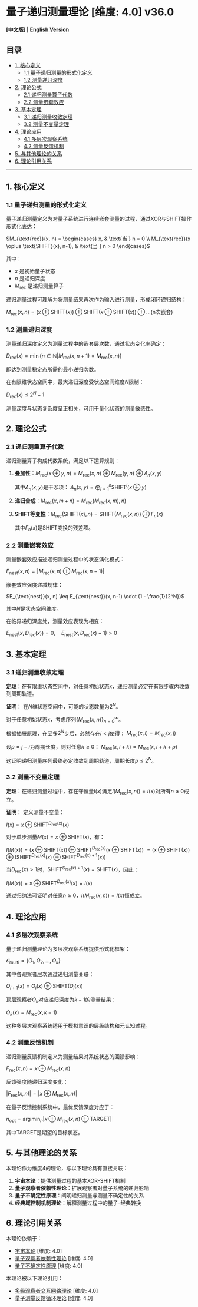 # 量子递归测量理论 [维度: 4.0] v36.0

**[中文版] | [English Version](formal_theory_quantum_recursive_measurement_en.md)**

## 目录

- [1. 核心定义](#1-核心定义)
  - [1.1 量子递归测量的形式化定义](#11-量子递归测量的形式化定义)
  - [1.2 测量递归深度](#12-测量递归深度)
- [2. 理论公式](#2-理论公式)
  - [2.1 递归测量算子代数](#21-递归测量算子代数)
  - [2.2 测量嵌套效应](#22-测量嵌套效应)
- [3. 基本定理](#3-基本定理)
  - [3.1 递归测量收敛定理](#31-递归测量收敛定理)
  - [3.2 测量不变量定理](#32-测量不变量定理)
- [4. 理论应用](#4-理论应用)
  - [4.1 多层次观察系统](#41-多层次观察系统)
  - [4.2 测量反馈机制](#42-测量反馈机制)
- [5. 与其他理论的关系](#5-与其他理论的关系)
- [6. 理论引用关系](#6-理论引用关系)

---

## 1. 核心定义

### 1.1 量子递归测量的形式化定义

量子递归测量定义为对量子系统进行连续嵌套测量的过程，通过XOR与SHIFT操作形式化表达：

$`M_{\text{rec}}(x, n) = \begin{cases}
  x, & \text{当 } n = 0 \\
  M_{\text{rec}}(x \oplus \text{SHIFT}(x), n-1), & \text{当 } n > 0
\end{cases}`$

其中：
- $`x`$ 是初始量子状态
- $`n`$ 是递归深度
- $`M_{\text{rec}}`$ 是递归测量算子

递归测量过程可理解为将测量结果再次作为输入进行测量，形成闭环递归结构：

$`M_{\text{rec}}(x, n) = (x \oplus \text{SHIFT}(x)) \oplus \text{SHIFT}(x \oplus \text{SHIFT}(x)) \oplus ... \text{(n次嵌套)}`$

### 1.2 测量递归深度

测量递归深度定义为测量过程中的嵌套层次数，通过状态变化率确定：

$`D_{\text{rec}}(x) = \min\{n \in \mathbb{N} | M_{\text{rec}}(x, n+1) = M_{\text{rec}}(x, n)\}`$

即达到测量稳定态所需的最小递归次数。

在有限维状态空间中，最大递归深度受状态空间维度$`N`$限制：

$`D_{\text{rec}}(x) \leq 2^N - 1`$

测量深度与状态复杂度呈正相关，可用于量化状态的测量敏感性。

## 2. 理论公式

### 2.1 递归测量算子代数

递归测量算子构成代数系统，满足以下运算规则：

1. **叠加性**：$`M_{\text{rec}}(x \oplus y, n) = M_{\text{rec}}(x, n) \oplus M_{\text{rec}}(y, n) \oplus \Delta_n(x, y)`$

   其中$`\Delta_n(x, y)`$是干涉项：
   $`\Delta_n(x, y) = \bigoplus_{i=1}^n \text{SHIFT}^i(x \oplus y)`$

2. **递归合成**：$`M_{\text{rec}}(x, m+n) = M_{\text{rec}}(M_{\text{rec}}(x, m), n)`$

3. **SHIFT等变性**：$`M_{\text{rec}}(\text{SHIFT}(x), n) = \text{SHIFT}(M_{\text{rec}}(x, n)) \oplus \Gamma_n(x)`$

   其中$`\Gamma_n(x)`$是SHIFT变换的残差项。

### 2.2 测量嵌套效应

测量嵌套效应描述递归测量过程中的状态演化模式：

$`E_{\text{nest}}(x, n) = |M_{\text{rec}}(x, n) \oplus M_{\text{rec}}(x, n-1)|`$

嵌套效应强度递减规律：

$`E_{\text{nest}}(x, n) \leq E_{\text{nest}}(x, n-1) \cdot (1 - \frac{1}{2^N})`$

其中$`N`$是状态空间维度。

在临界递归深度处，测量效应表现为相变：

$`E_{\text{nest}}(x, D_{\text{rec}}(x)) = 0,\quad E_{\text{nest}}(x, D_{\text{rec}}(x)-1) > 0`$

## 3. 基本定理

### 3.1 递归测量收敛定理

**定理**：在有限维状态空间中，对任意初始状态$`x`$，递归测量必定在有限步骤内收敛到周期轨道。

**证明**：
在$`N`$维状态空间中，可能的状态数量为$`2^N`$。

对于任意初始状态$`x`$，考虑序列$`\{M_{\text{rec}}(x, n)\}_{n=0}^{\infty}`$。

根据抽屉原理，在至多$`2^N`$步后，必然存在$`i < j`$使得：
$`M_{\text{rec}}(x, i) = M_{\text{rec}}(x, j)`$

设$`p = j - i`$为周期长度，则对任意$`k \geq 0`$：
$`M_{\text{rec}}(x, i+k) = M_{\text{rec}}(x, i+k+p)`$

这证明递归测量序列最终必定收敛到周期轨道，周期长度$`p \leq 2^N`$。

### 3.2 测量不变量定理

**定理**：在递归测量过程中，存在守恒量$`I(x)`$满足$`I(M_{\text{rec}}(x, n)) = I(x)`$对所有$`n \geq 0`$成立。

**证明**：
定义测量不变量：

$`I(x) = x \oplus \text{SHIFT}^{D_{\text{rec}}(x)}(x)`$

对于单步测量$`M(x) = x \oplus \text{SHIFT}(x)`$，有：

$`I(M(x)) = (x \oplus \text{SHIFT}(x)) \oplus \text{SHIFT}^{D_{\text{rec}}(x)}(x \oplus \text{SHIFT}(x))`$
$`= (x \oplus \text{SHIFT}(x)) \oplus (\text{SHIFT}^{D_{\text{rec}}(x)}(x) \oplus \text{SHIFT}^{D_{\text{rec}}(x)+1}(x))`$

当$`D_{\text{rec}}(x) > 1`$时，$`\text{SHIFT}^{D_{\text{rec}}(x)+1}(x) = \text{SHIFT}(x)`$，因此：

$`I(M(x)) = x \oplus \text{SHIFT}^{D_{\text{rec}}(x)}(x) = I(x)`$

通过归纳法可证明对任意$`n \geq 0`$，$`I(M_{\text{rec}}(x, n)) = I(x)`$恒成立。

## 4. 理论应用

### 4.1 多层次观察系统

量子递归测量理论为多层次观察系统提供形式化框架：

$`\mathcal{O}_{\text{multi}} = \{O_1, O_2, ..., O_k\}`$

其中各观察者层次通过递归测量关联：

$`O_{i+1}(x) = O_i(x) \oplus \text{SHIFT}(O_i(x))`$

顶层观察者$`O_k`$对应递归深度为$`k-1`$的测量结果：

$`O_k(x) = M_{\text{rec}}(x, k-1)`$

这种多层次观察系统适用于模拟意识的层级结构和元认知过程。

### 4.2 测量反馈机制

递归测量反馈机制定义为测量结果对系统状态的回馈影响：

$`F_{\text{rec}}(x, n) = x \oplus M_{\text{rec}}(x, n)`$

反馈强度随递归深度变化：

$`|F_{\text{rec}}(x, n)| = |x \oplus M_{\text{rec}}(x, n)|`$

在量子反馈控制系统中，最优反馈深度对应于：

$`n_{\text{opt}} = \arg\min_{n} |x \oplus M_{\text{rec}}(x, n) \oplus \text{TARGET}|`$

其中$`\text{TARGET}`$是期望的目标状态。

## 5. 与其他理论的关系

本理论作为维度4的理论，与以下理论具有直接关联：

1. **宇宙本论**：提供测量过程的基本XOR-SHIFT机制
2. **量子观察者依赖性理论**：扩展观察者对量子系统的递归影响
3. **量子不确定性原理**：阐明递归测量与测量不确定性的关系
4. **经典域控制机制理论**：解释测量过程中的量子-经典转换

## 6. 理论引用关系

本理论依赖于：
- [宇宙本论](formal_theory_cosmic_ontology.md) [维度: 4.0]
- [量子观察者依赖性理论](formal_theory_quantum_observer_dependency.md) [维度: 4.0]
- [量子不确定性原理](formal_theory_quantum_uncertainty_principle.md) [维度: 4.0]

本理论被以下理论引用：
- [多级观察者交互网络理论](formal_theory_multi_level_observer_interaction_network.md) [维度: 4.0]
- [量子测量反馈循环理论](formal_theory_quantum_measurement_feedback_loop.md) [维度: 4.0] 